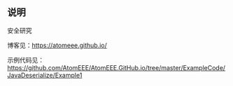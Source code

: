 ## 说明

安全研究

博客见：<https://atomeee.github.io/>

示例代码见：<https://github.com/AtomEEE/AtomEEE.GitHub.io/tree/master/ExampleCode/JavaDeserialize/Example1>

